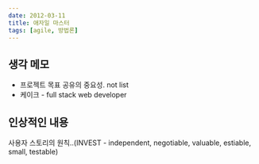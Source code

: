 ```yaml
---
date: 2012-03-11
title: 애자일 마스터
tags: [agile, 방법론]
---
```


## 생각 메모
- 프로젝트 목표 공유의 중요성. not list
- 케이크 - full stack web developer

## 인상적인 내용
사용자 스토리의 원칙..(INVEST - independent, negotiable, valuable, estiable, small, testable)
